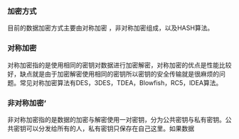 ###  加密方式
  目前的数据加密方式主要由对称加密 ，非对称加密组成，以及HASH算法。
 ### 对称加密
  对称加密指的是使用相同的密钥对数据进行加密解密，对称加密的优点是性能比较好，缺点就是由于加密解密使用相同的密钥所以密钥的安全传输就是很麻烦的问题。常见对称加密算法有DES，3DES，TDEA，Blowfish，RC5，IDEA算法。
 ### 非对称加密‘
   非对称加密指的是数据的加密与解密使用一对密钥，分为公共密钥与私有密钥。公共密钥可以分发给所有的人，私有密钥只保存在自己这里。如果数据
<!--stackedit_data:
eyJoaXN0b3J5IjpbLTYwNjYyMzI2MSwtNTcwOTQ4MDcsLTE0Nz
MyMTY2MDgsMTUxMTA2NjM3NV19
-->
